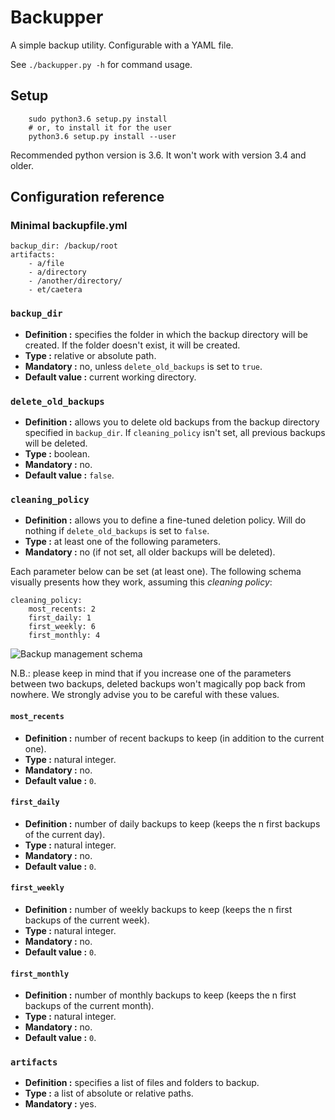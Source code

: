 # Backupper

A simple backup utility. Configurable with a YAML file.

See `./backupper.py -h` for command usage.

## Setup

```
    sudo python3.6 setup.py install
    # or, to install it for the user
    python3.6 setup.py install --user
```

Recommended python version is 3.6. It won't work with version 3.4 and older.

## Configuration reference

### Minimal backupfile.yml

```
backup_dir: /backup/root
artifacts:
    - a/file
    - a/directory
    - /another/directory/
    - et/caetera
```

### `backup_dir`

* **Definition :** specifies the folder in which the backup directory will be created. If the folder doesn't exist, it will be created.
* **Type :** relative or absolute path.
* **Mandatory :** no, unless `delete_old_backups` is set to `true`.
* **Default value :** current working directory.

### `delete_old_backups`

* **Definition :** allows you to delete old backups from the backup directory specified in `backup_dir`. If `cleaning_policy` isn't set, all previous backups will be deleted.
* **Type :** boolean.
* **Mandatory :** no.
* **Default value :** `false`.

### `cleaning_policy`

* **Definition :** allows you to define a fine-tuned deletion policy. Will do nothing if `delete_old_backups` is set to `false`.
* **Type :** at least one of the following parameters.
* **Mandatory :** no (if not set, all older backups will be deleted).

Each parameter below can be set (at least one). The following schema visually presents how they work, assuming this _cleaning policy_:

```
cleaning_policy:
    most_recents: 2
    first_daily: 1
    first_weekly: 6
    first_monthly: 4
```

![Backup management schema](cleaning_policy.png "such design wow")

N.B.: please keep in mind that if you increase one of the parameters between two backups, deleted backups won't magically pop back from nowhere. We strongly advise you to be careful with these values.

#### `most_recents`

* **Definition :** number of recent backups to keep (in addition to the current one).
* **Type :** natural integer.
* **Mandatory :** no.
* **Default value :** `0`.

#### `first_daily`

* **Definition :** number of daily backups to keep (keeps the n first backups of the current day).
* **Type :** natural integer.
* **Mandatory :** no.
* **Default value :** `0`.

#### `first_weekly`

* **Definition :** number of weekly backups to keep (keeps the n first backups of the current week).
* **Type :** natural integer.
* **Mandatory :** no.
* **Default value :** `0`.

#### `first_monthly`

* **Definition :** number of monthly backups to keep (keeps the n first backups of the current month).
* **Type :** natural integer.
* **Mandatory :** no.
* **Default value :** `0`.

### `artifacts`

* **Definition :** specifies a list of files and folders to backup.
* **Type :** a list of absolute or relative paths.
* **Mandatory :** yes.
